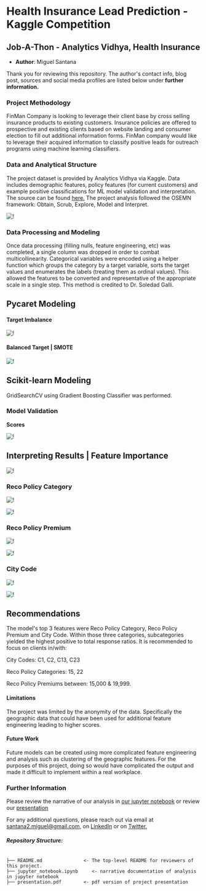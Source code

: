 # Health Insurance Lead Prediction - Kaggle Competition
## Job-A-Thon - Analytics Vidhya, Health Insurance

* **Author**: Miguel Santana

Thank you for reviewing this repository. The author's contact info, blog post, sources and social media profiles are listed below under **further information.**

### Project Methodology
FinMan Company is looking to leverage their client base by cross selling insurance products to existing customers. Insurance policies are offered to prospective and existing clients based on website landing and consumer election to fill out additional information forms. FinMan company would like to leverage their acquired information to classify positive leads for outreach programs using machine learning classifiers. 

### Data and Analytical Structure
The project dataset is provided by Analytics Vidhya via Kaggle. Data includes demographic features, policy features (for current customers) and example positive classifications for ML model validation and interpretation. The source can be found [here.](https://www.kaggle.com/imsparsh/jobathon-analytics-vidhya?select=sample_submission.csv) The project analysis followed the OSEMN framework: Obtain, Scrub, Explore, Model and Interpret.

![!](/images/OSEMN.png)

### Data Processing and Modeling

Once data processing (filling nulls, feature engineering, etc) was completed, a single column was dropped in order to combat multicollinearity. Categorical variables were encoded using a helper function which groups the category by a target variable, sorts the target values and enumerates the labels (treating them as ordinal values). This allowed the features to be converted and representative of the appropriate scale in a single step. This method is credited to Dr. Soledad Galli. 

## Pycaret Modeling

#### Target Imbalance

![!](/images/pycaretimbalance.png)

#### Balanced Target | SMOTE

![!](/images/pycaretsmote.png)

## Scikit-learn Modeling

GridSearchCV using Gradient Boosting Classifier was performed. 

### Model Validation

**Scores**

![!](/images/validation.png)

## Interpreting Results | Feature Importance

![!](/images/featureimportance.jpg)

### Reco Policy Category

![!](/images/policycategoryxresponse.jpg)

![!](/images/top5categoryxresponse.jpg)

### Reco Policy Premium

![!](/images/premiumbin.jpg)

![!](/images/top5premiumbin.jpg)

### City Code

![!](/images/citycode.jpg)

![!](/images/top11citycode.jpg)

## Recommendations
The model's top 3 features were Reco Policy Category, Reco Policy Premium and City Code. Within those three categories, subcategories yielded the highest positive to total response ratios. It is recommended to focus on clients in/with:

City Codes: C1, C2, C13, C23

Reco Policy Categories: 15, 22

Reco Policy Premiums between: 15,000 & 19,999.

#### Limitations
The project was limited by the anonymity of the data. Specifically the geographic data that could have been used for additional feature engineering leading to higher scores.

#### Future Work
Future models can be created using more complicated feature engineering and analysis such as clustering of the geographic features. For the purposes of this project, doing so would have complicated the output and made it difficult to implement within a real workplace.

### Further Information
Please review the narrative of our analysis in [our jupyter notebook](./Jupyter_notebook.ipynb) or review our [presentation](./presentation.pdf)

For any additional questions, please reach out via email at santana2.miguel@gmail.com, on [LinkedIn](https://www.linkedin.com/in/miguel-angel-santana-ii-mba-51467276/) or on [Twitter.](https://twitter.com/msantana_ds)

##### Repository Structure:

```

├── README.md               <- The top-level README for reviewers of this project.
├── jupyter_notebook.ipynb     <- narrative documentation of analysis in jupyter notebook
├── presentation.pdf        <- pdf version of project presentation

```

